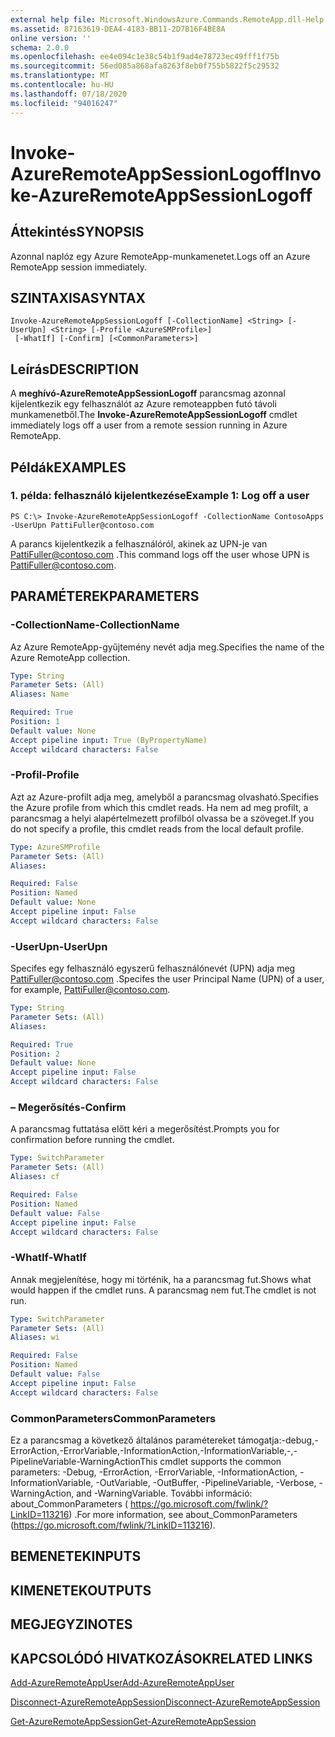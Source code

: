 ```yaml
---
external help file: Microsoft.WindowsAzure.Commands.RemoteApp.dll-Help.xml
ms.assetid: 87163619-DEA4-4183-BB11-2D7B16F4BE8A
online version: ''
schema: 2.0.0
ms.openlocfilehash: ee4e094c1e38c54b1f9ad4e78723ec49fff1f75b
ms.sourcegitcommit: 56ed085a868afa8263f8eb0f755b5822f5c29532
ms.translationtype: MT
ms.contentlocale: hu-HU
ms.lasthandoff: 07/18/2020
ms.locfileid: "94016247"
---
```

# <span data-ttu-id="397a5-101">Invoke-AzureRemoteAppSessionLogoff</span><span class="sxs-lookup"><span data-stu-id="397a5-101">Invoke-AzureRemoteAppSessionLogoff</span></span>

## <span data-ttu-id="397a5-102">Áttekintés</span><span class="sxs-lookup"><span data-stu-id="397a5-102">SYNOPSIS</span></span>
<span data-ttu-id="397a5-103">Azonnal naplóz egy Azure RemoteApp-munkamenetet.</span><span class="sxs-lookup"><span data-stu-id="397a5-103">Logs off an Azure RemoteApp session immediately.</span></span>

## <span data-ttu-id="397a5-104">SZINTAXISA</span><span class="sxs-lookup"><span data-stu-id="397a5-104">SYNTAX</span></span>

```
Invoke-AzureRemoteAppSessionLogoff [-CollectionName] <String> [-UserUpn] <String> [-Profile <AzureSMProfile>]
 [-WhatIf] [-Confirm] [<CommonParameters>]
```

## <span data-ttu-id="397a5-105">Leírás</span><span class="sxs-lookup"><span data-stu-id="397a5-105">DESCRIPTION</span></span>
<span data-ttu-id="397a5-106">A **meghívó-AzureRemoteAppSessionLogoff** parancsmag azonnal kijelentkezik egy felhasználót az Azure remoteappben futó távoli munkamenetből.</span><span class="sxs-lookup"><span data-stu-id="397a5-106">The **Invoke-AzureRemoteAppSessionLogoff** cmdlet immediately logs off a user from a remote session running in Azure RemoteApp.</span></span>

## <span data-ttu-id="397a5-107">Példák</span><span class="sxs-lookup"><span data-stu-id="397a5-107">EXAMPLES</span></span>

### <span data-ttu-id="397a5-108">1. példa: felhasználó kijelentkezése</span><span class="sxs-lookup"><span data-stu-id="397a5-108">Example 1: Log off a user</span></span>
```
PS C:\> Invoke-AzureRemoteAppSessionLogoff -CollectionName ContosoApps -UserUpn PattiFuller@contoso.com
```

<span data-ttu-id="397a5-109">A parancs kijelentkezik a felhasználóról, akinek az UPN-je van PattiFuller@contoso.com .</span><span class="sxs-lookup"><span data-stu-id="397a5-109">This command logs off the user whose UPN is PattiFuller@contoso.com.</span></span>

## <span data-ttu-id="397a5-110">PARAMÉTEREK</span><span class="sxs-lookup"><span data-stu-id="397a5-110">PARAMETERS</span></span>

### <span data-ttu-id="397a5-111">-CollectionName</span><span class="sxs-lookup"><span data-stu-id="397a5-111">-CollectionName</span></span>
<span data-ttu-id="397a5-112">Az Azure RemoteApp-gyűjtemény nevét adja meg.</span><span class="sxs-lookup"><span data-stu-id="397a5-112">Specifies the name of the Azure RemoteApp collection.</span></span>

```yaml
Type: String
Parameter Sets: (All)
Aliases: Name

Required: True
Position: 1
Default value: None
Accept pipeline input: True (ByPropertyName)
Accept wildcard characters: False
```

### <span data-ttu-id="397a5-113">-Profil</span><span class="sxs-lookup"><span data-stu-id="397a5-113">-Profile</span></span>
<span data-ttu-id="397a5-114">Azt az Azure-profilt adja meg, amelyből a parancsmag olvasható.</span><span class="sxs-lookup"><span data-stu-id="397a5-114">Specifies the Azure profile from which this cmdlet reads.</span></span>
<span data-ttu-id="397a5-115">Ha nem ad meg profilt, a parancsmag a helyi alapértelmezett profilból olvassa be a szöveget.</span><span class="sxs-lookup"><span data-stu-id="397a5-115">If you do not specify a profile, this cmdlet reads from the local default profile.</span></span>

```yaml
Type: AzureSMProfile
Parameter Sets: (All)
Aliases: 

Required: False
Position: Named
Default value: None
Accept pipeline input: False
Accept wildcard characters: False
```

### <span data-ttu-id="397a5-116">-UserUpn</span><span class="sxs-lookup"><span data-stu-id="397a5-116">-UserUpn</span></span>
<span data-ttu-id="397a5-117">Specifes egy felhasználó egyszerű felhasználónevét (UPN) adja meg PattiFuller@contoso.com .</span><span class="sxs-lookup"><span data-stu-id="397a5-117">Specifes the user Principal Name (UPN) of a user, for example, PattiFuller@contoso.com.</span></span>

```yaml
Type: String
Parameter Sets: (All)
Aliases: 

Required: True
Position: 2
Default value: None
Accept pipeline input: False
Accept wildcard characters: False
```

### <span data-ttu-id="397a5-118">– Megerősítés</span><span class="sxs-lookup"><span data-stu-id="397a5-118">-Confirm</span></span>
<span data-ttu-id="397a5-119">A parancsmag futtatása előtt kéri a megerősítést.</span><span class="sxs-lookup"><span data-stu-id="397a5-119">Prompts you for confirmation before running the cmdlet.</span></span>

```yaml
Type: SwitchParameter
Parameter Sets: (All)
Aliases: cf

Required: False
Position: Named
Default value: False
Accept pipeline input: False
Accept wildcard characters: False
```

### <span data-ttu-id="397a5-120">-WhatIf</span><span class="sxs-lookup"><span data-stu-id="397a5-120">-WhatIf</span></span>
<span data-ttu-id="397a5-121">Annak megjelenítése, hogy mi történik, ha a parancsmag fut.</span><span class="sxs-lookup"><span data-stu-id="397a5-121">Shows what would happen if the cmdlet runs.</span></span>
<span data-ttu-id="397a5-122">A parancsmag nem fut.</span><span class="sxs-lookup"><span data-stu-id="397a5-122">The cmdlet is not run.</span></span>

```yaml
Type: SwitchParameter
Parameter Sets: (All)
Aliases: wi

Required: False
Position: Named
Default value: False
Accept pipeline input: False
Accept wildcard characters: False
```

### <span data-ttu-id="397a5-123">CommonParameters</span><span class="sxs-lookup"><span data-stu-id="397a5-123">CommonParameters</span></span>
<span data-ttu-id="397a5-124">Ez a parancsmag a következő általános paramétereket támogatja:-debug,-ErrorAction,-ErrorVariable,-InformationAction,-InformationVariable,-,-PipelineVariable-WarningAction</span><span class="sxs-lookup"><span data-stu-id="397a5-124">This cmdlet supports the common parameters: -Debug, -ErrorAction, -ErrorVariable, -InformationAction, -InformationVariable, -OutVariable, -OutBuffer, -PipelineVariable, -Verbose, -WarningAction, and -WarningVariable.</span></span> <span data-ttu-id="397a5-125">További információ: about_CommonParameters ( https://go.microsoft.com/fwlink/?LinkID=113216) .</span><span class="sxs-lookup"><span data-stu-id="397a5-125">For more information, see about_CommonParameters (https://go.microsoft.com/fwlink/?LinkID=113216).</span></span>

## <span data-ttu-id="397a5-126">BEMENETEK</span><span class="sxs-lookup"><span data-stu-id="397a5-126">INPUTS</span></span>

## <span data-ttu-id="397a5-127">KIMENETEK</span><span class="sxs-lookup"><span data-stu-id="397a5-127">OUTPUTS</span></span>

## <span data-ttu-id="397a5-128">MEGJEGYZI</span><span class="sxs-lookup"><span data-stu-id="397a5-128">NOTES</span></span>

## <span data-ttu-id="397a5-129">KAPCSOLÓDÓ HIVATKOZÁSOK</span><span class="sxs-lookup"><span data-stu-id="397a5-129">RELATED LINKS</span></span>

[<span data-ttu-id="397a5-130">Add-AzureRemoteAppUser</span><span class="sxs-lookup"><span data-stu-id="397a5-130">Add-AzureRemoteAppUser</span></span>](./Add-AzureRemoteAppUser.md)

[<span data-ttu-id="397a5-131">Disconnect-AzureRemoteAppSession</span><span class="sxs-lookup"><span data-stu-id="397a5-131">Disconnect-AzureRemoteAppSession</span></span>](./Disconnect-AzureRemoteAppSession.md)

[<span data-ttu-id="397a5-132">Get-AzureRemoteAppSession</span><span class="sxs-lookup"><span data-stu-id="397a5-132">Get-AzureRemoteAppSession</span></span>](./Get-AzureRemoteAppSession.md)


